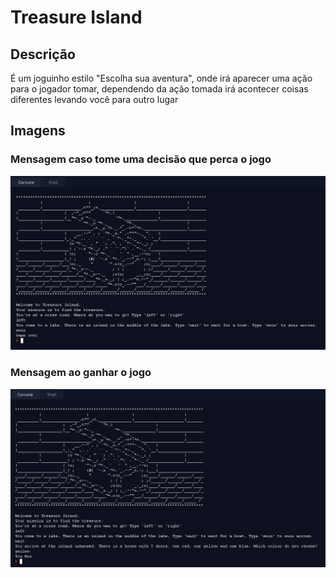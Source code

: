 # Treasure Island

## Descrição
É um joguinho estilo "Escolha sua aventura", onde irá aparecer uma ação para o jogador tomar, dependendo da 
ação tomada irá acontecer coisas diferentes levando você para outro lugar

## Imagens
### Mensagem caso tome uma decisão que perca o jogo
<td valign="top"><img src="./images/treasure-gameover.png">


### Mensagem ao ganhar o jogo
<td valign="top"><img src="./images/treasure-win.png">
